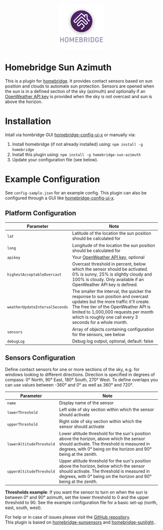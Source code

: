 <p align="center">

<img src="https://github.com/homebridge/branding/raw/latest/logos/homebridge-wordmark-logo-vertical.png" width="150">

</p>

# Homebridge Sun Azimuth

This is a plugin for [homebridge](https://github.com/nfarina/homebridge). It provides contact sensors based on sun position and clouds to automate sun protection. Sensors are opened when the sun is in a defined section of the sky (azimuth) and optionally if an [OpenWeather API key](https://openweathermap.org/api) is provided when the sky is not overcast and sun is above the horizon.

# Installation
Intall via hombridge GUI [homebridge-config-ui-x](https://github.com/oznu/homebridge-config-ui-x) or manually via:

1.  Install homebridge (if not already installed) using: `npm install -g homebridge`
2.  Install this plugin using: `npm install -g homebridge-sun-azimuth`
3.  Update your configuration file (see below).

# Example Configuration

See `config-sample.json` for an example config. This plugin can also be configured through a GUI like [homebridge-config-ui-x](https://github.com/oznu/homebridge-config-ui-x).

## Platform Configuration

| Parameter  | Note                                                                  |
| ---------- | --------------------------------------------------------------------- |
| `lat`      | Latitude of the location the sun position should be calculated for   |
| `long`     | Longitude of the location the sun position should be calculated for  |
| `apikey`     | Your [OpenWeather API key](https://openweathermap.org/api), optional  |
| `highestAcceptableOvercast` | Overcast threshold in percent, below which the sensor should be activated. 0% is sunny, 25% is slightly cloudy and 100% is cloudy. Only available if an OpenWeather API key is defined. |
| `weatherUpdateIntervalSeconds` | The smaller the interval, the quicker the response to sun position and overcast updates but the more traffic it'll create. The free tier of the OpenWeather API is limited to 1,000,000 requests per month which is roughly one call every 3 seconds for a whole month. |
| `sensors`  | Array of objects containing configuration for the sensors, see below |
| `debugLog` | Debug log output, optional, default: false                 |

## Sensors Configuration

Define contact sensors for one or more sections of the sky, e.g. for windows looking to different directions. Direction is specified in degrees of compass: 0° North, 90° East, 180° South, 270° West. To define overlaps you can use values between -360° and 0° as well as 360° and 720°.

| Parameter   | Note                                                                                                            |
| ----------- | --------------------------------------------------------------------------------------------------------------- |
| `name`           | Display name of the sensor                                                                                |
| `lowerThreshold` | Left side of sky section within which the sensor should activate |
| `upperThreshold` | Right side of sky section within which the sensor should activate |
| `lowerAltitudeThreshold` | Lower altitude threshold for the sun's position above the horizon, above which the sensor should activate. The threshold is measured in degrees, with 0° being on the horizon and 90° being at the zenith. |
| `upperAltitudeThreshold` | Upper altitude threshold for the sun's position above the horizon, below which the sensor should activate. The threshold is measured in degrees, with 0° being on the horizon and 90° being at the zenith. |

**Thresholds example**: If you want the sensor to turn on when the sun is between 0° and 90° azimuth, set the lower threshold to 0 and the upper threshold to 90. See the example configuration file for a basic set-up (north, east, south, west).

For help or in case of issues please visit the [GitHub repository](https://github.com/awaescher/homebridge-sun-azimuth/issues).    
This plugin is based  on [homebridge-sunsensors](https://github.com/mfkrause/homebridge-sunsensors) and [homebridge-sunlight](https://github.com/Krillle/homebridge-sunlight)..